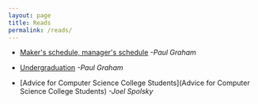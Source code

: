 ```yaml
---
layout: page
title: Reads
permalink: /reads/
---
```


* [Maker's schedule, manager's schedule](http://www.paulgraham.com/makersschedule.html) *-Paul Graham*

* [Undergraduation](http://www.paulgraham.com/college.html) *-Paul Graham*

* [Advice for Computer Science College Students](Advice for Computer Science College Students) *-Joel Spolsky*

